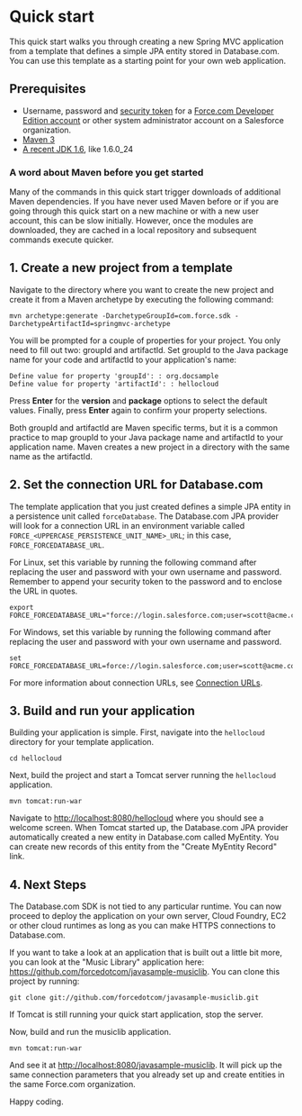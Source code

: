 # Quick start

This quick start walks you through creating a new Spring MVC application from a template that defines a simple JPA entity stored in Database.com. You can use this template as a starting point for your own web application.

## Prerequisites

* Username, password and [security token][1] for a [Force.com Developer Edition account][2] or other system administrator account on a Salesforce organization.
* [Maven 3](http://maven.apache.org/download.html)
* [A recent JDK 1.6][4], like 1.6.0_24

[1]: http://na1.salesforce.com/help/doc/en/user_security_token.htm
[2]: http://www.developerforce.com/events/regular/registration.php?d=70130000000EjHb
[3]: http://maven.apache.org/download.html
[4]: http://www.oracle.com/technetwork/java/javase/downloads/index.html

### A word about Maven before you get started

Many of the commands in this quick start trigger downloads of additional Maven dependencies. If you have never used Maven before or if you are going through this quick start on a new machine or with a new user account, this can be slow initially. However, once the modules are downloaded, they are cached in a local repository and subsequent commands execute quicker.

## 1. Create a new project from a template

Navigate to the directory where you want to create the new project and create it from a Maven archetype by executing the following command:

    mvn archetype:generate -DarchetypeGroupId=com.force.sdk -DarchetypeArtifactId=springmvc-archetype
    
You will be prompted for a couple of properties for your project. You only need to fill out two: groupId and artifactId. Set groupId to the Java package name for your code and artifactId to your application's name:

    Define value for property 'groupId': : org.docsample
    Define value for property 'artifactId': : hellocloud

Press **Enter** for the **version** and **package** options to select the default values. Finally, press **Enter** again to confirm your property selections.

Both groupId and artifactId are Maven specific terms, but it is a common practice to map groupId to your Java package name and artifactId to your application name. Maven creates a new project in a directory with the same name as the artifactId. 

## 2. Set the connection URL for Database.com

The template application that you just created defines a simple JPA entity in a persistence unit called `forceDatabase`. The Database.com JPA provider will look for a connection URL in an environment variable called `FORCE_<UPPERCASE_PERSISTENCE_UNIT_NAME>_URL`; in this case, `FORCE_FORCEDATABASE_URL`.

For Linux, set this variable by running the following command after replacing the user and password with your own username and password. Remember to append your security token to the password and to enclose the URL in quotes.

    export FORCE_FORCEDATABASE_URL="force://login.salesforce.com;user=scott@acme.com;password=tigerVXoAIbgYSMOhSEVtcGxgt4mRP"

For Windows, set this variable by running the following command after replacing the user and password with your own username and password.

    set FORCE_FORCEDATABASE_URL=force://login.salesforce.com;user=scott@acme.com;password=tigerVXoAIbgYSMOhSEVtcGxgt4mRP

For more information about connection URLs, see [Connection URLs](connection-url).

## 3. Build and run your application

Building your application is simple. First, navigate into the `hellocloud` directory for your template application.

    cd hellocloud

Next, build the project and start a Tomcat server running the `hellocloud` application.

    mvn tomcat:run-war

Navigate to <http://localhost:8080/hellocloud> where you should see a welcome screen. When Tomcat started up, the Database.com JPA provider automatically created a new entity in Database.com called MyEntity. You can create new records of this entity from the "Create MyEntity Record" link.

## 4. Next Steps

The Database.com SDK is not tied to any particular runtime. You can now proceed to deploy the application on your own server, Cloud Foundry, EC2 or other cloud runtimes as long as you can make HTTPS connections to Database.com.

If you want to take a look at an application that is built out a little bit more, you can look at the "Music Library" application here: <https://github.com/forcedotcom/javasample-musiclib>. You can clone this project by running:

    git clone git://github.com/forcedotcom/javasample-musiclib.git

If Tomcat is still running your quick start application, stop the server.

Now, build and run the musiclib application.

    mvn tomcat:run-war

And see it at <http://localhost:8080/javasample-musiclib>. It will pick up the same connection parameters that you already set up and create entities in the same Force.com organization.

Happy coding.


